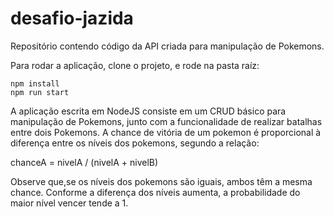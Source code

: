 # desafio-jazida
Repositório contendo código da API criada para manipulação de Pokemons.

Para rodar a aplicação, clone o projeto, e rode na pasta raíz:

```
npm install
npm run start
```


A aplicação escrita em NodeJS consiste em um CRUD básico para manipulação de Pokemons, junto com a funcionalidade de realizar batalhas entre dois Pokemons. A chance de vitória de um pokemon é proporcional à diferença entre os níveis dos pokemons, segundo a relação:

chanceA = nivelA / (nivelA + nivelB)

Observe que,se os níveis dos pokemons são iguais, ambos têm a mesma chance. Conforme a diferença dos níveis aumenta, a probabilidade do maior nível vencer tende a 1.
